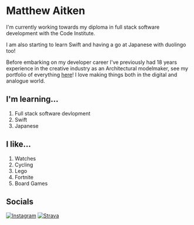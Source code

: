 # Matthew Aitken

I'm currently working towards my diploma in full stack software development with the Code Institute.

I am also starting to learn Swift and having a go at Japanese with duolingo too!

Before embarking on my developer career I've previously had 18 years experience in the creative industry as an Architectural modelmaker, see my portfolio of everything [here](https://apeskinian.github.io/)! I love making things both in the digital and analogue world.

## I'm learning...
1. Full stack software devlopment
3. Swift
4. Japanese

## I like...
1. Watches
2. Cycling
3. Lego
4. Fortnite
5. Board Games

## Socials

[![Instagram](https://img.shields.io/badge/Instagram-E4405F?logo=instagram&logoColor=1f1f1f)](https://www.instagram.com/apeskinian/)
[![Strava](https://img.shields.io/badge/Strava-FC4C02?logo=strava&logoColor=1f1f1f)](https://www.strava.com/athletes/138497633)


